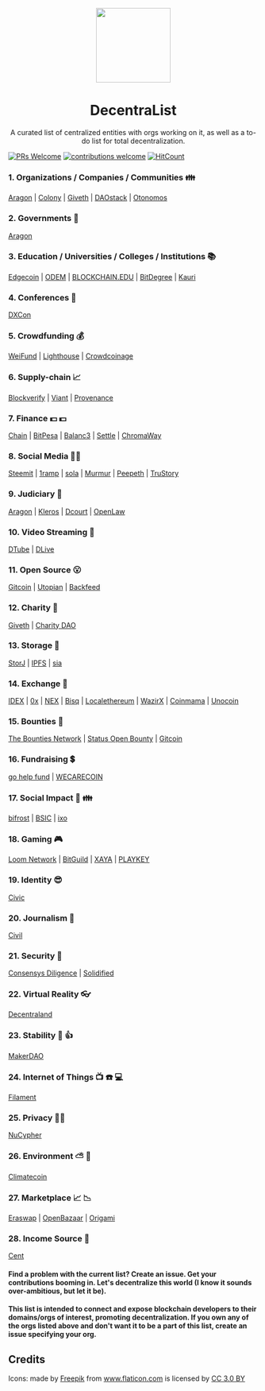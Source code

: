 <p align="center">
  <img src="./cryptocurrency.png" align="center" width="150">
</p>

<h1 align="center">DecentraList</h1>
<p align="center">A curated list of  centralized entities with orgs working on it, as well as a to-do list for total decentralization.</p> 


[![PRs Welcome](https://img.shields.io/badge/PRs-welcome-brightgreen.svg?style=flat-square)](http://makeapullrequest.com) [![contributions welcome](https://img.shields.io/badge/contributions-welcome-brightgreen.svg?style=flat)](https://github.com/dwyl/esta/issues) [![HitCount](http://hits.dwyl.io/smitrajput/HumbleGlobe.svg)](http://hits.dwyl.io/smitrajput/HumbleGlobe)


### 1. Organizations / Companies / Communities  :family: 
  [Aragon](https://aragon.org/) | [Colony](https://colony.io/) | [Giveth](https://giveth.io/) | [DAOstack](http://daostack.io/) | [Otonomos](https://otonomos.com/)

### 2. Governments :busts_in_silhouette:
  [Aragon](https://aragon.org/)

### 3. Education / Universities / Colleges / Institutions  :books:
[Edgecoin](https://www.edgecoin.io/) | [ODEM](https://odem.io/) | [BLOCKCHAIN.EDU](https://blockchainedu.io/) | [BitDegree](https://www.bitdegree.org) | [Kauri](https://kauri.io/)

### 4. Conferences  :speech_balloon:
  [DXCon](https://github.com/Blockternship/DXCon)

### 5. Crowdfunding  :moneybag:
  [WeiFund](http://weifund.io/) | [Lighthouse](https://lighthouse.cash/) | [Crowdcoinage](https://crowdcoinage.com/)

### 6. Supply-chain  :chart_with_upwards_trend:
[Blockverify](http://www.blockverify.io/) | [Viant](https://viant.io/) | [Provenance](https://www.provenance.org/)

### 7. Finance  :dollar: :dollar:
[Chain](https://chain.com/) | [BitPesa](https://www.bitpesa.co/) | [Balanc3](https://www.balanc3.net/) | [Settle](https://settle.finance/) | [ChromaWay](https://chromaway.com/)

### 8. Social Media  :pizza::smirk:
  [Steemit](https://steemit.com/) | [1ramp](https://1ramp.io/) | [sola](https://sola.ai/) | [Murmur](https://www.murmurdapp.com/) | [Peepeth](https://peepeth.com/welcome) | [TruStory](https://www.trustory.io/)

### 9. Judiciary  :cop:
  [Aragon](https://aragon.org/) | [Kleros](https://kleros.io/) | [Dcourt](https://dcourt.io/) | [OpenLaw](https://openlaw.io/)

### 10. Video Streaming :movie_camera:
  [DTube](https://d.tube/) | [DLive](https://dlive.io/)

### 11. Open Source :open_mouth:
  [Gitcoin](https://gitcoin.co/) | [Utopian](https://join.utopian.io/) | [Backfeed](http://backfeed.cc/)

### 12. Charity :raised_hands:
  [Giveth](https://giveth.io/) | [Charity DAO](http://charity-dao.org/)
  
### 13. Storage :floppy_disk:
  [StorJ](https://storj.io/) | [IPFS](https://ipfs.io/) | [sia](http://www.sia.tech/)

### 14. Exchange :currency_exchange:
  [IDEX](https://idex.market/) | [0x](https://0xproject.com/) | [NEX](https://neonexchange.org/) | [Bisq](https://bisq.network/) | [Localethereum](https://localethereum.com/) | [WazirX](https://wazirx.com/) | [Coinmama](https://www.coinmama.com/?cxd=49533_372799&affid=49533) | [Unocoin](https://www.unocoin.com/)
              
### 15. Bounties :money_with_wings:
  [The Bounties Network](https://bounties.network/) | [Status Open Bounty](https://openbounty.status.im/) | [Gitcoin](https://gitcoin.co/)
  
### 16. Fundraising :heavy_dollar_sign:
  [go help fund](https://gohelpfund.com/) | [WECARECOIN](https://wecarecoin.com/)
  
### 17. Social Impact :clap: :family:
  [bifrost](https://www.projectbifrost.com/) | [BSIC](https://www.blockchainforsocialimpact.com/) | [ixo](https://ixo.world/)
  
### 18. Gaming :video_game:
  [Loom Network](https://loomx.io/) | [BitGuild](https://bitguild.io/) | [XAYA](https://xaya.io/) | [PLAYKEY](https://playkey.io/en/)
  
### 19. Identity :sunglasses:
[Civic](https://www.civic.com/)

### 20. Journalism :raising_hand:
[Civil](https://civil.co/)

### 21. Security :cop:
[Consensys Diligence](https://consensys.net/diligence/) | [Solidified](https://solidified.io/)

### 22. Virtual Reality :eyeglasses:
[Decentraland](https://decentraland.org/)

### 23. Stability :muscle: :thumbsup:
[MakerDAO](https://makerdao.com/dai)

### 24. Internet of Things :tv: :telephone: :computer:
[Filament](https://filament.com/)

### 25. Privacy :guardsman:
[NuCypher](https://www.nucypher.com/)

### 26. Environment  :partly_sunny: :ocean:
[Climatecoin](https://climatecoin.io/)

### 27. Marketplace :chart_with_upwards_trend: :chart_with_downwards_trend:
[Eraswap](https://www.eraswaptoken.io/) | [OpenBazaar](https://openbazaar.org/) | [Origami](https://ori.network/)

### 28. Income Source :atm:
[Cent](https://beta.cent.co/)
  
#### Find a problem with the current list? Create an issue. Get your contributions booming in. Let's decentralize this world (I know it sounds over-ambitious, but let it be).

#### This list is intended to connect and expose blockchain developers to their domains/orgs of interest, promoting decentralization. If you own any of the orgs listed above and don't want it to be a part of this list, create an issue specifying your org.

## Credits

<div>Icons: made by <a href="https://www.flaticon.com/authors/freepik" title="Freepik">Freepik</a> from <a href="https://www.flaticon.com/" title="Flaticon">www.flaticon.com</a> is licensed by <a href="http://creativecommons.org/licenses/by/3.0/" title="Creative Commons BY 3.0" target="_blank">CC 3.0 BY</a></div>
